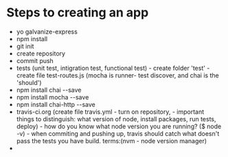 # Steps to creating an app

* yo galvanize-express
* npm install
* git init
* create repository
* commit push
* tests (unit test, intigration test, functional test) - create folder 'test' - create file test-routes.js (mocha is runner- test discover, and chai is the 'should')
* npm install chai --save
* npm install mocha --save
* npm install chai-http --save
* travis-ci.org (create file travis.yml - turn on repository, - important things to distinguish: what version of node, install packages, run tests, deploy) - how do you know what node version you are running? ($ node -v) - when commiting and pushing up, travis should catch what doesn't pass the tests you have build. terms:(nvm - node version manager)
*
